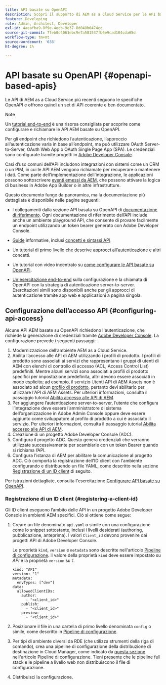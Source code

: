 ```yaml
---
title: API basate su OpenAPI
description: Scopri il supporto di AEM as a Cloud Service per le API basate su OpenAPI
feature: Developing
role: Admin, Architect, Developer
exl-id: 4aeafba9-8f9e-4ecb-9e37-8d048b0474cc
source-git-commit: 7feb0c4061ebc9e7a581537fb6e9cad104cda65d
workflow-type: tm+mt
source-wordcount: '638'
ht-degree: 1%

---
```


# API basate su OpenAPI {#openapi-based-apis}

Le API di AEM as a Cloud Service più recenti seguono le specifiche OpenAPI e offrono quindi un set di API coerente e ben documentato.

>[!NOTE]
>
> Un [tutorial end-to-end](https://experienceleague.adobe.com/it/docs/experience-manager-learn/cloud-service/aem-apis/invoke-openapi-based-aem-apis) è una risorsa consigliata per scoprire come configurare e richiamare le API AEM basate su OpenAPI.

Per gli endpoint che richiedono l’autenticazione, l’approccio all’autenticazione varia in base all’endpoint, ma può utilizzare OAuth Server-to-Server, OAuth Web App o OAuth Single Page App (SPA). Le credenziali sono configurate tramite progetti in [Adobe Developer Console](https://developer.adobe.com/developer-console/).

Casi d’uso comuni dell’API includono integrazioni con sistemi come un CRM o un PIM, in cui le API AEM vengono richiamate per recuperare o mantenere i dati. Come parte dell&#39;implementazione dell&#39;integrazione, le applicazioni possono sottoscrivere [eventi emessi da AEM](https://experienceleague.adobe.com/it/docs/experience-manager-learn/cloud-service/aem-eventing/overview), che possono attivare la logica di business in Adobe App Builder o in altre infrastrutture.

Questo documento funge da panoramica, ma la documentazione più dettagliata è disponibile nelle pagine seguenti:

* I collegamenti dalla sezione API basata su OpenAPI di [documentazione di riferimento](https://developer.adobe.com/experience-cloud/experience-manager-apis/). Ogni documentazione di riferimento dell’API include anche un ambiente playground API, che consente di provare facilmente un endpoint utilizzando un token bearer generato con Adobe Developer Console.

* [Guide](https://developer.adobe.com/experience-cloud/experience-manager-apis/guides/) informative, inclusi [concetti e sintassi API](https://developer.adobe.com/experience-cloud/experience-manager-apis/guides/how-to/).

* Un tutorial di primo livello che descrive [approcci all&#39;autenticazione](https://experienceleague.adobe.com/it/docs/experience-manager-learn/cloud-service/aem-apis/openapis/overview#authentication-support) e altri concetti.

* Un tutorial con video incentrato su [come configurare le API basate su OpenAPI](https://experienceleague.adobe.com/it/docs/experience-manager-learn/cloud-service/aem-apis/openapis/setup).

* [Un&#39;esercitazione end-to-end](https://experienceleague.adobe.com/it/docs/experience-manager-learn/cloud-service/aem-apis/invoke-openapi-based-aem-apis) sulla configurazione e la chiamata di OpenAPI con la strategia di autenticazione server-to-server. Esercitazioni simili sono disponibili anche per gli approcci di autenticazione tramite app web e applicazioni a pagina singola.

## Configurazione dell’accesso API {#configuring-api-access}

Alcune API AEM basate su OpenAPI richiedono l&#39;autenticazione, che richiede la generazione di credenziali tramite [Adobe Developer Console](https://developer.adobe.com/developer-console/). La configurazione prevede i seguenti passaggi:

1. Modernizzazione dell’ambiente AEM as a Cloud Service.
1. Abilita l’accesso alle API di AEM utilizzando i profili di prodotto. I profili di prodotto sono associati ai servizi che rappresentano i gruppi di utenti di AEM con elenchi di controllo di accesso (ACL, Access Control List) predefiniti. Mentre alcuni servizi sono associati a profili di prodotto specifici per impostazione predefinita, altri devono essere associati in modo esplicito; ad esempio, il servizio Utenti API di AEM Assets non è associato ad alcun [profilo di prodotto](/help/onboarding/aem-cs-team-product-profiles.md#aem-product-profiles), pertanto devi abilitarlo per utilizzare l&#39;API di AEM Assets. Per ulteriori informazioni, consulta il passaggio tutorial [Abilita accesso alle API di AEM](https://experienceleague.adobe.com/it/docs/experience-manager-learn/cloud-service/aem-apis/openapis/setup#enable-aem-apis-access).
1. Per aggiungere l’autenticazione server-to-server, l’utente che configura l’integrazione deve essere l’amministratore di sistema dell’organizzazione in Adobe Admin Console oppure deve essere aggiunto come sviluppatore al profilo di prodotto a cui è associato il servizio. Per ulteriori informazioni, consulta il passaggio tutorial [Abilita accesso alle API di AEM](https://experienceleague.adobe.com/it/docs/experience-manager-learn/cloud-service/aem-apis/openapis/setup#enable-aem-apis-access).
1. Creazione di un progetto Adobe Developer Console (ADC).
1. Configura il progetto ADC. Questo genera credenziali che verranno utilizzate successivamente per scambiarle con un token Bearer quando si richiama l’API.
1. Configura l’istanza di AEM per abilitare la comunicazione al progetto ADC. Ciò comporta la registrazione dell&#39;ID client con l&#39;ambiente configurando e distribuendo un file YAML, come descritto nella sezione [Registrazione di un ID client](#registering-a-client-id) di seguito.

Per istruzioni dettagliate, consulta l&#39;esercitazione [Configurare API basate su OpenAPI](https://experienceleague.adobe.com/it/docs/experience-manager-learn/cloud-service/aem-apis/openapis/setup).

### Registrazione di un ID client {#registering-a-client-id}

Gli ID client eseguono l’ambito delle API in un progetto Adobe Developer Console in ambienti AEM specifici. Ciò si ottiene come segue:

1. Creare un file denominato `api.yaml` o simile con una configurazione come lo snippet sottostante, inclusi i livelli desiderati (authoring, pubblicazione, anteprima). I valori `Client_id` devono provenire dai progetti API di Adobe Developer Console.

   Le proprietà `kind`, `version` e `metadata` sono descritte nell&#39;articolo [Pipeline di configurazione](/help/operations/config-pipeline.md#common-syntax). Il valore della proprietà `kind` deve essere impostato su *API* e la proprietà `version` su *1*.

   ```
   kind: "API"
   version: "1"
   metadata:
     envTypes: ["dev"]
   data:
     allowedClientIDs:
       author:
         - "<client_id>"
       publish:
         - "<client_id>"
       preview:
         - "<client_id>"
   ```

1. Posizionare il file in una cartella di primo livello denominata `config` o simile, come descritto in [Pipeline di configurazione](/help/operations/config-pipeline.md#folder-structure).
1. Per tipi di ambiente diversi da RDE (che utilizza strumenti della riga di comando), crea una pipeline di configurazione della distribuzione di destinazione in Cloud Manager, come indicato da [questa sezione](/help/operations/config-pipeline.md#creating-and-managing) nell&#39;articolo Pipeline di configurazione. Tieni presente che le pipeline full stack e le pipeline a livello web non distribuiscono il file di configurazione.
1. Distribuisci la configurazione.
